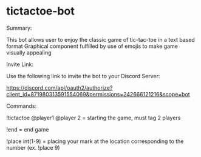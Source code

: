 # tictactoe-bot

Summary:

This bot allows user to enjoy the classic game of tic-tac-toe in a text based format
Graphical component fulfilled by use of emojis to make game visually appealing

Invite Link:

Use the following link to invite the bot to your Discord Server:

https://discord.com/api/oauth2/authorize?client_id=871980313591554069&permissions=242666121216&scope=bot

Commands:

!tictactoe @player1 @player 2 = starting the game, must tag 2 players

!end = end game

!place int(1-9) = placing your mark at the location corresponding to the number (ex. !place 9)
